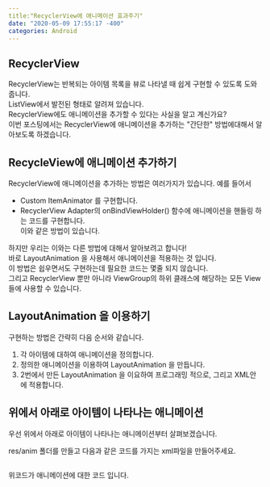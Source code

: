 ```yaml
---
title:"RecyclerView에 애니메이션 효과주기"
date: "2020-05-09 17:55:17 -400"
categories: Android
---
```


## RecyclerView
RecyclerView는 반복되는 아이템 목록을 뷰로 나타낼 때 쉽게 구현할 수 있도록 도와줍니다.  
ListView에서 발전된 형태로 알려져 있습니다.  
RecyclerView에도 애니메이션을 추가할 수 있다는 사실을 알고 계신가요?  
이번 포스팅에서는 RecyclerView에 애니메이션을 추가하는 "간단한" 방법에대해서 알아보도록 하겠습니다.  

## RecycleView에 애니메이션 추가하기
RecyclerView에 애니메이션을 추가하는 방법은 여러가지가 있습니다.
예를 들어서
- Custom ItemAnimator 를 구현합니다.  
- RecyclerView Adapter의 onBindViewHolder() 함수에 애니메이션을 핸들링 하는 코드를 구현합니다.  
이와 같은 방법이 있습니다.  

하지만 우리는 이와는 다른 방법에 대해서 알아보려고 합니다!  
바로 LayoutAnimation 을 사용해서 애니메이션을 적용하는 것 입니다.  
이 방법은 쉽우면서도 구현하는데 필요한 코드는 몇줄 되지 않습니다.  
그리고 RecyclerView 뿐만 아니라 ViewGroup의 하위 클래스에 해당하는 모든 View들에 사용할 수 있습니다.  


## LayoutAnimation 을 이용하기
구현하는 방법은 간략히 다음 순서와 같습니다.  
1. 각 아이템에 대하여 애니메이션을 정의합니다.
2. 정의한 애니메이션을 이용하여 LayoutAnimation 을 만듭니다.  
3. 2번에서 만든 LayoutAnimation 을 이요하여 프로그래밍 적으로, 그리고 XML안에 적용합니다.  

## 위에서 아래로 아이템이 나타나는 애니메이션
우선 위에서 아래로 아이템이 나타나는 애니메이션부터 살펴보겠습니다.  

res/anim 폴더를 만들고 다음과 같은 코드를 가지는 xml파일을 만들어주세요.  

```

```
위코드가 애니메이션에 대한 코드 입니다.







